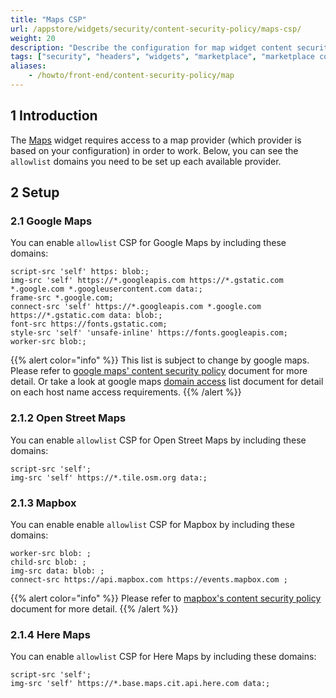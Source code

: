 ```yaml
---
title: "Maps CSP"
url: /appstore/widgets/security/content-security-policy/maps-csp/
weight: 20
description: "Describe the configuration for map widget content security policy"
tags: ["security", "headers", "widgets", "marketplace", "marketplace component", "widget", "maps", "google maps", "openstreetmap", "mapbox", "here maps", "platform support"]
aliases:
    - /howto/front-end/content-security-policy/map
---
```


## 1 Introduction

The [Maps](/appstore/widgets/maps/) widget requires access to a map provider (which provider is based on your configuration) in order to work. Below, you can see the `allowlist` domains you need to be set up each available provider.

## 2 Setup

### 2.1 Google Maps

You can enable `allowlist` CSP for Google Maps by including these domains:

```
script-src 'self' https: blob:;
img-src 'self' https://*.googleapis.com https://*.gstatic.com *.google.com *.googleusercontent.com data:;
frame-src *.google.com;
connect-src 'self' https://*.googleapis.com *.google.com https://*.gstatic.com data: blob:;
font-src https://fonts.gstatic.com;
style-src 'self' 'unsafe-inline' https://fonts.googleapis.com;
worker-src blob:;
```

{{% alert color="info" %}}
This list is subject to change by google maps. Please refer to [google maps' content security policy](https://developers.google.com/maps/documentation/javascript/content-security-policy#sample_content_security_policy) document for more detail.
Or take a look at google maps [domain access](https://developers.google.com/maps/domains) list document for detail on each host name access requirements.
{{% /alert %}}

### 2.1.2 Open Street Maps

You can enable `allowlist` CSP for Open Street Maps by including these domains:

```
script-src 'self';
img-src 'self' https://*.tile.osm.org data:;
```

### 2.1.3 Mapbox

You can enable enable `allowlist` CSP for Mapbox by including these domains:

```
worker-src blob: ;
child-src blob: ;
img-src data: blob: ;
connect-src https://api.mapbox.com https://events.mapbox.com ;
```

{{% alert color="info" %}}
Please refer to [mapbox's content security policy](https://docs.mapbox.com/mapbox-search-js/guides/browsers-and-testing/) document for more detail.
{{% /alert %}}

### 2.1.4 Here Maps

You can enable `allowlist` CSP for Here Maps by including these domains:

```
script-src 'self';
img-src 'self' https://*.base.maps.cit.api.here.com data:;
```